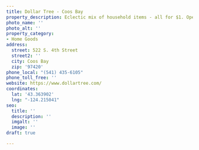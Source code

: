 ```yaml
---
title: Dollar Tree - Coos Bay
property_description: Eclectic mix of household items - all for $1. Open daily 8am-9pm.
photo_name: ''
photo_alt: ''
property_category:
- Home Goods
address:
  street: 522 S. 4th Street
  street2: ''
  city: Coos Bay
  zip: '97420'
phone_local: "(541) 435-6105"
phone_toll_free: ''
website: https://www.dollartree.com/
coordinates:
  lat: '43.363902'
  lng: "-124.215041"
seo:
  title: ''
  description: ''
  imgalt: ''
  image: ''
draft: true

---
```

